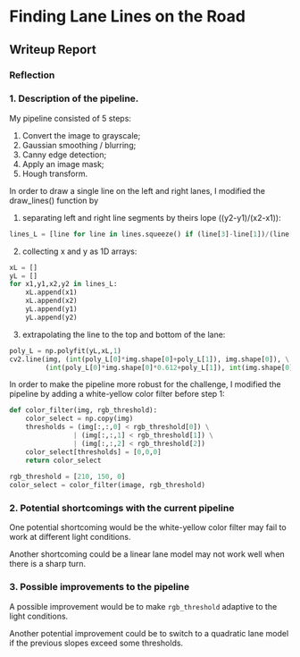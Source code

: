 # **Finding Lane Lines on the Road** 

## Writeup Report

### Reflection

### 1. Description of the pipeline.

My pipeline consisted of 5 steps:
1. Convert the image to grayscale;
1. Gaussian smoothing / blurring;
1. Canny edge detection;
1. Apply an image mask;
1. Hough transform.

In order to draw a single line on the left and right lanes, I modified the draw_lines() function by
1. separating left and right line segments by theirs lope ((y2-y1)/(x2-x1)):
```python
lines_L = [line for line in lines.squeeze() if (line[3]-line[1])/(line[2]-line[0]) < -0.5]
```
2. collecting x and y as 1D arrays:
```python
xL = []
yL = []
for x1,y1,x2,y2 in lines_L:
    xL.append(x1)
    xL.append(x2)
    yL.append(y1)
    yL.append(y2)
```
3. extrapolating the line to the top and bottom of the lane:
```python
poly_L = np.polyfit(yL,xL,1)
cv2.line(img, (int(poly_L[0]*img.shape[0]+poly_L[1]), img.shape[0]), \
         (int(poly_L[0]*img.shape[0]*0.612+poly_L[1]), int(img.shape[0]*0.612)), color, thickness)
```

In order to make the pipeline more robust for the challenge, I modified the pipeline by adding a white-yellow color filter before step 1:
```python
def color_filter(img, rgb_threshold):
    color_select = np.copy(img)
    thresholds = (img[:,:,0] < rgb_threshold[0]) \
                | (img[:,:,1] < rgb_threshold[1]) \
                | (img[:,:,2] < rgb_threshold[2])
    color_select[thresholds] = [0,0,0]
    return color_select
    
rgb_threshold = [210, 150, 0]
color_select = color_filter(image, rgb_threshold)
```

### 2. Potential shortcomings with the current pipeline


One potential shortcoming would be the white-yellow color filter may fail to work at different light conditions.

Another shortcoming could be a linear lane model may not work well when there is a sharp turn.


### 3. Possible improvements to the pipeline

A possible improvement would be to make `rgb_threshold` adaptive to the light conditions. 

Another potential improvement could be to switch to a quadratic lane model if the previous slopes exceed some thresholds.
